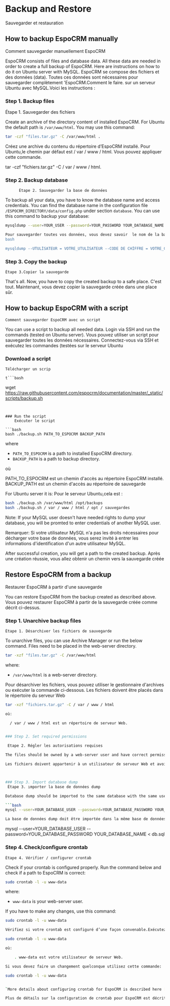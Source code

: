 # Backup and Restore
Sauvegarder et restauration

## How to backup EspoCRM manually
Comment sauvegarder manuellement  EspoCRM 

EspoCRM consists of files and database data. All these data are needed in order to create a full backup of EspoCRM. Here are instructions on how to do it on Ubuntu server with MySQL.
EspoCRM se compose des fichiers et des données (data). Toutes ces données sont nécessaires pour sauvegarder complètement 'EspoCRM.Comment le faire. sur un serveur Ubuntu avec MySQL.Voici les instructions :

### Step 1. Backup files
   Étape 1. Sauvegarder des fichiers


Create an archive of the directory content of installed EspoCRM. For Ubuntu the default path is `/var/www/html`. You may use this command:

```bash
tar -czf "files.tar.gz" -C /var/www/html .
```
Créez une archive du contenu du répertoire d’EspoCRM installé. Pour Ubuntu,le chemin par défaut est / var / www / html. Vous pouvez appliquer cette commande.

tar -czf "fichiers.tar.gz" -C / var / www / html.

### Step 2. Backup database
          Étape 2. Sauvegarder la base de données


To backup all your data, you have to know the database name and access credentials. You can find the database name in the configuration file `/ESPOCRM_DIRECTORY/data/config.php` under section `database`. You can use this command to backup your database:

```bash
mysqldump --user=YOUR_USER --password=YOUR_PASSWORD YOUR_DATABASE_NAME > "db.sql"

Pour sauvegarder toutes vos données, vous devez savoir  le nom de la base de données et l’accés des informations d'identification. Vous pouvez trouver le nom de la base de données dans le fichier de configuration /ESPOCRM_DIRECTORY/data/config.php sous la base de données de section. Vous pouvez utuliser cette commande pour sauvegarder votre base de données
bash

mysqldump --UTULİSATEUR = VOTRE_UTULİSATEUR --CODE DE CHİFFRE = VOTRE_CODE DE CHİFFRE VOTRE_BASE DE DONNES_NOM> "db.sql"

```

### Step 3. Copy the backup
    Étape 3.Copier la sauvegarde    
That's all. Now, you have to copy the created backup to a safe place.
C'est tout. Maintenant, vous devez copier la sauvegarde créée dans une place sûr.

## How to backup EspoCRM with a script
    Comment sauvegarder EspoCRM avec un script

You can use a script to backup all needed data. Login via SSH and run the commands (tested on Ubuntu server).
Vous pouvez utiliser un script pour sauvegarder toutes les données nécessaires. Connectez-vous via SSH et exécutez les commandes (testées sur le serveur Ubuntu

### Download a script
    Télécharger un scrip
    
    t```bash
wget https://raw.githubusercontent.com/espocrm/documentation/master/_static/scripts/backup.sh
```


### Run the script
    Exécuter le script

```bash
bash ./backup.sh PATH_TO_ESPOCRM BACKUP_PATH
```
where
 * `PATH_TO_ESPOCRM` is a path to installed EspoCRM directory.
 * `BACKUP_PATH` is a path to backup directory.
 
 où

PATH_TO_ESPOCRM est un chemin d'accès au répertoire EspoCRM installé.
BACKUP_PATH est un chemin d'accès au répertoire de sauvegarde


For Ubuntu server it is:
Pour le serveur Ubuntu,cela est :

```bash
bash ./backup.sh /var/www/html /opt/backups
bash ./backup.sh / var / www / html / opt / sauvegardes
```

Note: If your MySQL user doesn't have needed rights to dump your database, you will be promted to enter credentials of another MySQL user.

Remarquer: Si votre utilisateur MySQL n'a pas les droits nécessaires pour décharger  votre base de données, vous serez invité à entrer les informations d'identification d'un autre utilisateur MySQL.

After successful creation, you will get a path to the created backup.
Après une création réussie, vous allez obtenir un chemin vers la sauvegarde créée


## Restore EspoCRM from a backup
  Restaurer EspoCRM à partir d'une sauvegarde

You can restore EspoCRM from the backup created as described above.
Vous pouvez restaurer EspoCRM à partir de la sauvegarde créée comme décrit ci-dessus.

### Step 1. Unarchive backup files
    Étape 1. Désarchiver les fichiers de sauvegarde

To unarchive files, you can use Archive Manager or run the below command. Files need to be placed in the web-server directory.

```bash
tar -xzf "files.tar.gz" -C /var/www/html
```
where:
 * `/var/www/html` is a web-server directory.
 
 Pour désarchiver les fichiers, vous pouvez utiliser le gestionnaire d'archives ou exécuter la commande ci-dessous. Les fichiers doivent être placés dans le répertoire du serveur Web

   ```bash
tar -xzf "fichiers.tar.gz" -C / var / www / html

où:

     / var / www / html est un répertoire de serveur Web.


### Step 2. Set required permissions

    Etape 2. Régler les autorisations requises

The files should be owned by a web-server user and have correct permissions. Please set required permissions by following this instruction: [www.espocrm.com/documentation/administration/server-configuration/#user-content-required-permissions-for-unix-based-systems](https://www.espocrm.com/documentation/administration/server-configuration/#user-content-required-permissions-for-unix-based-systems).

Les fichiers doivent appartenir à un utilisateur de serveur Web et avoir les permissions correctes. Veuillez régler définir les autorisations requises en suivant cette instruction s’il vous plait. www.espocrm.com/documentation/administration/server-configuration/#user-content-required-permissions-for-unix-based-systems.



### Step 3. Import database dump
    Étape 3. ımporter la base de données dump

Database dump should be imported to the same database with the same user credentials, otherwise the correction should be made in the configuration file `ESPOCRM_DIRECTORY/data/config.php`. To import your database from the dump, run the command below in a terminal:

```bash
mysql --user=YOUR_DATABASE_USER --password=YOUR_DATABASE_PASSWORD YOUR_DATABASE_NAME < db.sql

La base de données dump doit être importée dans la même base de données avec les mêmes informations d'utilisateur, Sinon la confirmation doit être effectuée dans le fichier de configuration ESPOCRM_DIRECTORY / data / config.php. Pour importer votre base de données à partir de la décharge , exécutez la commande ci-dessous dans un terminal
```
mysql --user=YOUR_DATABASE_USER --password=YOUR_DATABASE_PASSWORD YOUR_DATABASE_NAME < db.sql


### Step 4. Check/configure crontab
    Étape 4. Vérifier / configurer crontab

Check if your crontab is configured properly. Run the command below and check if a path to EspoCRM is correct:

```bash
sudo crontab -l -u www-data
```
where:
 * `www-data` is your web-server user.

If you have to make any changes, use this command:

```bash
sudo crontab -l -u www-data

Vérifiez si votre crontab est configuré d’une façon convenable.Exécutez la commande ci-dessous et vérifiez si un chemin vers EspoCRM est correct:

sudo crontab -l -u www-data

où:

    . www-data est votre utilisateur de serveur Web.

Si vous devez faire un changement quelconque utilisez cette commande:

sudo crontab -l -u www-data


`More details about configuring crontab for EspoCRM is described here [www.espocrm.com/documentation/administration/server-configuration/#user-content-setup-a-crontab](https://www.espocrm.com/documentation/administration/server-configuration/#user-content-setup-a-crontab).

Plus de détails sur la configuration de crontab pour EspoCRM est décrit ici www.espocrm.com/documentation/administration/server-configuration/#user-content-setup-a-crontab
